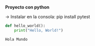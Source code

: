 **Proyecto con python**

-> Instalar en la consola: pip install pytest

```python
def hello_world():
    print("Hello, World!")

Hola Mundo